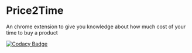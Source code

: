 # Price2Time
An chrome extension to give you knowledge about how much cost of your time to buy a product

[![Codacy Badge](https://api.codacy.com/project/badge/Grade/b90e4c6242c243f6a034680a31442dfb)](https://www.codacy.com/app/0unit/Price2Time?utm_source=github.com&amp;utm_medium=referral&amp;utm_content=0unit/Price2Time&amp;utm_campaign=Badge_Grade)
